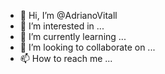 - 👋 Hi, I’m @AdrianoVitall
- 👀 I’m interested in ...
- 🌱 I’m currently learning ...
- 💞️ I’m looking to collaborate on ...
- 📫 How to reach me ...

<!---
AdrianoVitall/AdrianoVitall is a ✨ special ✨ repository because its `README.md` (this file) appears on your GitHub profile.
You can click the Preview link to take a look at your changes.
--->
